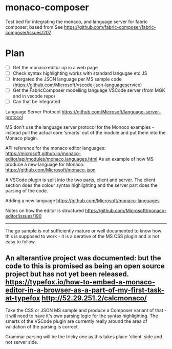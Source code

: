 # monaco-composer
Test bed for integrating the monaco, and language server for fabric composer; based from See https://github.com/fabric-composer/fabric-composer/issues/207 

# Plan 

- [ ] Get the monaco editor up in a web page
- [ ] Check syntax highlighting works with standard langugae etc JS
- [ ] Intergated the JSON language per MS sample code (https://github.com/Microsoft/vscode-json-languageservice)
- [ ] Get the FabricComposer modelling language VSCode server (from MGK and in vscode repo)
- [ ] Can that be integrated

Language Server Protocol https://github.com/Microsoft/language-server-protocol

MS don't use the language server protocol for the Monoco examples - instead pull the actual core 'smarts' out of the module and 
put them into the Monaco plugin. 

API reference for the monaco editor languages: https://microsoft.github.io/monaco-editor/api/modules/monaco.languages.html
As an example of how MS produce a new language for Monaco: https://github.com/Microsoft/monaco-json

A VSCode plugin is split into the two parts, client and server. The client section does the colour syntax highlighting and the server part does the parsing of the code.

Adding a new language
https://github.com/Microsoft/monaco-languages

Notes on how the editor is structured
https://github.com/Microsoft/monaco-editor/issues/190

----
The go sample is not sufficiently mature or well documented to know how this is supposed to work - it is a derative of the MS CSS plugin and is not easy to follow. 

An alterantive project was documented: but the code to this is promised as being an open source project but has not yet been released.
https://typefox.io/how-to-embed-a-monaco-editor-in-a-browser-as-a-part-of-my-first-task-at-typefox  http://52.29.251.2/calcmonaco/
----

Take the CSS or JSON MS sample and produce a Composer variant of that - it will need to have it's own parsing logic for the syntax highlighting. The smarts of the VSCode plugin are currently really around the area of validation of the parsing is correct. 

Grammar parsing will be the tricky one as this takes place 'client' side and not server side.

